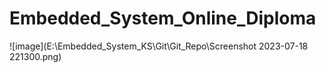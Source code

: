 # Embedded_System_Online_Diploma
![image](E:\Embedded_System_KS\Git\Git_Repo\Screenshot 2023-07-18 221300.png)